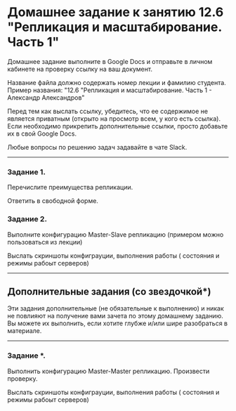 # Домашнее задание к занятию 12.6 "Репликация и масштабирование. Часть 1"
Домашнее задание выполните в Google Docs и отправьте в личном кабинете на проверку ссылку на ваш документ.

Название файла должно содержать номер лекции и фамилию студента. Пример названия: "12.6 "Репликация и масштабирование. Часть 1 - Александр Александров"

Перед тем как выслать ссылку, убедитесь, что ее содержимое не является приватным (открыто на просмотр всем, у кого есть ссылка). Если необходимо прикрепить дополнительные ссылки, просто добавьте их в свой Google Docs.

Любые вопросы по решению задач задавайте в чате Slack.

---

### Задание 1.
Перечислите преимущества репликации.

Ответить в свободной форме.

### Задание 2.
Выполните конфигурацию Master-Slave репликацию (примером можно пользоваться из лекции)

Выслать скриншоты конфиграуции, выполнения работы ( состояния и режимы рабоыт серверов)

---

## Дополнительные задания (со звездочкой*)

Эти задания дополнительные (не обязательные к выполнению) и никак не повлияют на получение вами зачета по этому домашнему заданию. Вы можете их выполнить, если хотите глубже и/или шире разобраться в материале.

---

### Задание *. 

Выполнить конфигурацию Master-Master репликацию. Произвести проверку.

Выслать скриншоты конфиграуции, выполнения работы ( состояния и режимы рабоыт серверов)
